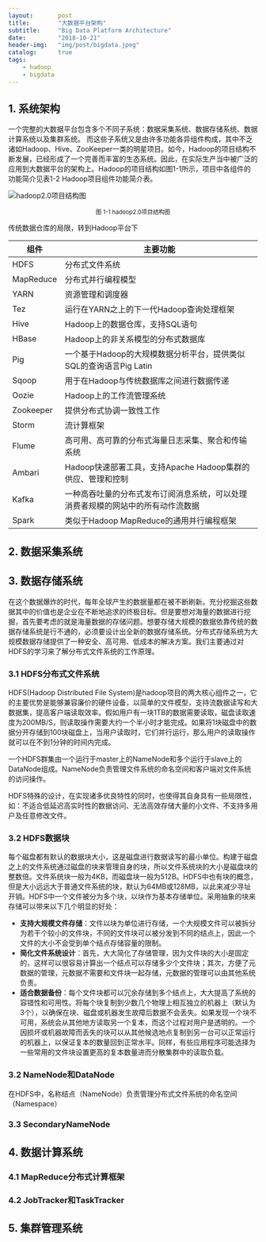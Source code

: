 ```yaml
---
layout:       post
title:        "大数据平台架构"
subtitle:     "Big Data Platform Architecture"
date:         "2018-10-21"
header-img:   "img/post/bigdata.jpeg"
catalog:      true
tags:
    - hadoop
    - bigdata
---
```


## 1. 系统架构
一个完整的大数据平台包含多个不同子系统：数据采集系统、数据存储系统、数据计算系统以及集群系统。 而这些子系统又是由许多功能各异组件构成，其中不乏诸如Hadoop、Hive、ZooKeeper一类的明星项目。如今，Hadoop的项目结构不断发展，已经形成了一个完善而丰富的生态系统。因此，在实际生产当中被广泛的应用到大数据平台的架构上。Hadoop的项目结构如图1-1所示，项目中各组件的功能简介见表1-2 Hadoop项目组件功能简介表。

![hadoop2.0项目结构图][1]
<p align='center'><small>图 1-1 hadoop2.0项目结构图</small></p>
传统数据仓库的局限，转到Hadoop平台下

组件|主要功能
-|-
HDFS|分布式文件系统
MapReduce|分布式并行编程模型
YARN|资源管理和调度器
Tez|运行在YARN之上的下一代Hadoop查询处理框架
Hive|Hadoop上的数据仓库，支持SQL语句
HBase|Hadoop上的非关系模型的分布式数据库
Pig|一个基于Hadoop的大规模数据分析平台，提供类似SQL的查询语言Pig Latin
Sqoop|用于在Hadoop与传统数据库之间进行数据传递
Oozie|Hadoop上的工作流管理系统
Zookeeper|提供分布式协调一致性工作
Storm|流计算框架
Flume|高可用、高可靠的分布式海量日志采集、聚合和传输系统
Ambari|Hadoop快速部署工具，支持Apache Hadoop集群的供应、管理和控制
Kafka|一种高吞吐量的分布式发布订阅消息系统，可以处理消费者规模的网站中的所有动作流数据
Spark|类似于Hadoop MapReduce的通用并行编程框架

## 2. 数据采集系统
## 3. 数据存储系统
在这个数据爆炸的时代，每年全球产生的数据量都在被不断刷新。充分挖掘这些数据其中的价值也是企业在不断地追求的终极目标。但是要想对海量的数据进行挖掘，首先要考虑的就是海量数据的存储问题。想要存储大规模的数据依靠传统的数据存储系统是行不通的，必须要设计出全新的数据存储系统。分布式存储系统为大规模数据存储提供了一种安全、高可用、低成本的解决方案。我们主要通过对HDFS的学习来了解分布式文件系统的工作原理。
### 3.1 HDFS分布式文件系统
HDFS(Hadoop Distributed File System)是hadoop项目的两大核心组件之一，它的主要优势是能够兼容廉价的硬件设备，以简单的文件模型，支持流数据读写和大数据集，提高客户端读取效率。假如用户有一块1TB的数据需要读取，磁盘读取速度为200MB/S，则读取操作需要大约一个半小时才能完成。如果将1块磁盘中的数据分开存储到100块磁盘上，当用户读取时，它们并行运行，那么用户的读取操作就可以在不到1分钟的时间内完成。

一个HDFS群集由一个运行于master上的NameNode和多个运行于slave上的DataNode组成。NameNode负责管理文件系统的命名空间和客户端对文件系统的访问操作。

HDFS特殊的设计，在实现诸多优良特性的同时，也使得其自身具有一些局限性，如：不适合低延迟高实时性的数据访问、无法高效存储大量的小文件、不支持多用户及任意修改文件。

### 3.2 HDFS数据块
每个磁盘都有默认的数据块大小，这是磁盘进行数据读写的最小单位。构建于磁盘之上的文件系统通过磁盘的块来管理自身的块，所以文件系统块的大小是磁盘块的整数倍。文件系统块一般为4KB，而磁盘块一般为512B。HDFS中也有块的概念，但是大小远远大于普通文件系统的块，默认为64MB或128MB，以此来减少寻址开销。HDFS中一个文件被分为多个块，以块作为基本存储单位。采用抽象的块来存储可以带来以下几个明显的好处：

- **支持大规模文件存储**：文件以块为单位进行存储，一个大规模文件可以被拆分为若干个较小的文件块，不同的文件块可以被分发到不同的结点上，因此一个文件的大小不会受到单个结点存储容量的限制。
- **简化文件系统设计**：首先，大大简化了存储管理，因为文件块的大小是固定的，这样可以很容易计算出一个结点可以存储多少个文件块；其次，方便了元数据的管理，元数据不需要和文件块一起存储，元数据的管理可以由其他系统负责。
- **适合数据备份**：每个文件块都可以冗余存储到多个结点上，大大提高了系统的容错性和可用性。将每个块复制到少数几个物理上相互独立的机器上（默认为3个），以确保在块、磁盘或机器发生故障后数据不会丢失。如果发现一个块不可用，系统会从其他地方读取另一个复本，而这个过程对用户是透明的。一个因损坏或机器故障而丢失的块可以从其他候选地点复制到另一台可以正常运行的机器上，以保证复本的数量回到正常水平。同样，有些应用程序可能选择为一些常用的文件块设置更高的复本数量进而分散集群中的读取负载。

### 3.2 NameNode和DataNode
在HDFS中，名称结点（NameNode）负责管理分布式文件系统的命名空间（Namespace）
### 3.3 SecondaryNameNode
## 4. 数据计算系统
### 4.1 MapReduce分布式计算框架
### 4.2 JobTracker和TaskTracker
## 5. 集群管理系统

[1]: https://canhui.wang/img/big-data/4.png
